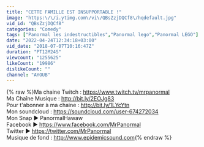 ```yaml
---
title: "CETTE FAMILLE EST INSUPPORTABLE !"
image: "https:\/\/i.ytimg.com\/vi\/QBsZzjDQCf8\/hqdefault.jpg"
vid_id: "QBsZzjDQCf8"
categories: "Comedy"
tags: ["Panormal les indestructibles","Panormal lego","Panormal LEGO"]
date: "2022-04-24T12:34:18+03:00"
vid_date: "2018-07-07T10:16:47Z"
duration: "PT12M24S"
viewcount: "1255625"
likeCount: "19986"
dislikeCount: ""
channel: "AYOUB"
---
```

{% raw %}Ma chaine Twitch : <a rel="nofollow" target="blank" href="https://www.twitch.tv/mrpanormal">https://www.twitch.tv/mrpanormal</a><br />Ma Chaîne Musique : <a rel="nofollow" target="blank" href="http://bit.ly/2EOJg83">http://bit.ly/2EOJg83</a><br />Pour t'abonner à ma chaine : <a rel="nofollow" target="blank" href="http://bit.ly/1LYcYtn">http://bit.ly/1LYcYtn</a><br />Mon soundcloud : <a rel="nofollow" target="blank" href="https://soundcloud.com/user-674272034">https://soundcloud.com/user-674272034</a><br />Mon Snap ► PanormalHawaw <br />Facebook ► <a rel="nofollow" target="blank" href="https://www.facebook.com/MrPanormal">https://www.facebook.com/MrPanormal</a><br />Twitter ► <a rel="nofollow" target="blank" href="https://twitter.com/MrPanormal">https://twitter.com/MrPanormal</a><br />Musique de fond : <a rel="nofollow" target="blank" href="http://www.epidemicsound.com">http://www.epidemicsound.com</a>{% endraw %}

